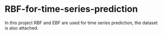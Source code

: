 # RBF-for-time-series-prediction
In this project RBF and EBF are used for time series prediction, the dataset is also attached.

